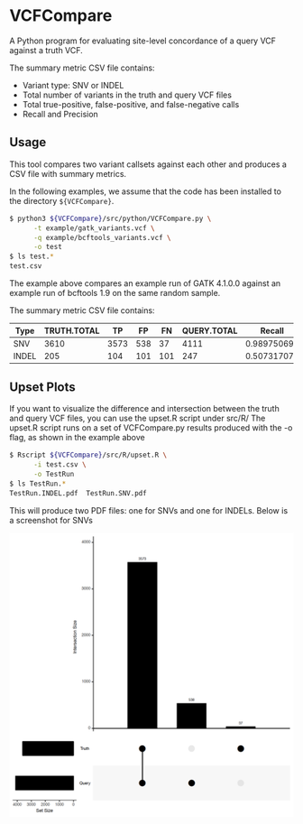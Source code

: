 # VCFCompare
A Python program for evaluating site-level concordance of a query VCF against a truth VCF.

 The summary metric CSV file contains:
* Variant type: SNV or INDEL
* Total number of variants in the truth and query VCF files
* Total true-positive, false-positive, and false-negative calls
* Recall and Precision

## Usage
This tool compares two variant callsets against each other and produces a CSV file with summary metrics.

In the following examples, we assume that the code has been installed to the directory `${VCFCompare}`.

```bash
$ python3 ${VCFCompare}/src/python/VCFCompare.py \
      -t example/gatk_variants.vcf \
      -q example/bcftools_variants.vcf \
      -o test
$ ls test.*
test.csv
```

The example above compares an example run of GATK 4.1.0.0 against an example run of bcftools 1.9 on the same random sample.

The summary metric CSV file contains:

Type | TRUTH.TOTAL | TP | FP | FN | QUERY.TOTAL | Recall | Precision
--- | --- | --- | --- | --- | --- | --- | ---
SNV | 3610 | 3573 | 538 | 37 | 4111 | 0.989750693 | 0.869131598
INDEL | 205 | 104 | 101 | 101 | 247 | 0.507317073 | 0.421052632

## Upset Plots
If you want to visualize the difference and intersection between the truth and query VCF files, you can use the upset.R script under src/R/
The upset.R script runs on a set of VCFCompare.py results produced with the -o flag, as shown in the example above

```bash
$ Rscript ${VCFCompare}/src/R/upset.R \
      -i test.csv \
      -o TestRun
$ ls TestRun.*
TestRun.INDEL.pdf  TestRun.SNV.pdf
```
This will produce two PDF files: one for SNVs and one for INDELs.
Below is a screenshot for SNVs

![](doc/TestRun.SNV.png)
